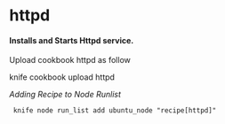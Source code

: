 # httpd

#### Installs and Starts Httpd service.

Upload cookbook httpd as follow

  knife cookbook upload httpd

*Adding Recipe to Node Runlist*

```
 knife node run_list add ubuntu_node "recipe[httpd]"
 ```
